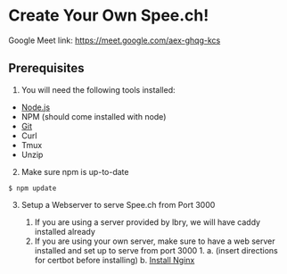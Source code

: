 # Create Your Own Spee.ch!

Google Meet link: https://meet.google.com/aex-ghqg-kcs

## Prerequisites

1. You will need the following tools installed:

* [Node.js](https://nodejs.org/en/download/)
* NPM (should come installed with node)
* [Git](https://git-scm.com/downloads)
* Curl
* Tmux
* Unzip

2. Make sure npm is up-to-date
```
$ npm update
```

3. Setup a Webserver to serve Spee.ch from Port 3000

    1. If you are using a server provided by lbry, we will have caddy installed already
    2. If you are using your own server, make sure to have a web server installed and set up to serve from port 3000
             1. 
                    a. (insert directions for certbot before installing)
                    b. [Install Nginx](http://nginx.org/en/docs/install.html)
